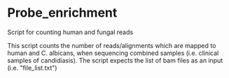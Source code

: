 # Probe_enrichment
Script for counting human and fungal reads


This script counts the number of reads/alignments which are mapped to human and C. albicans, when sequencing combined 
samples (i.e. clinical samples of candidiasis).
The script expects the list of bam files as an input (i.e. "file_list.txt")

